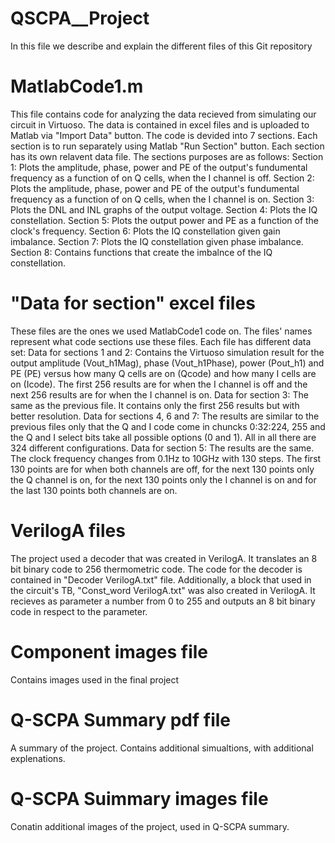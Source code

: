 # QSCPA__Project
In this file we describe and explain the different files of this Git repository
# MatlabCode1.m
This file contains code for analyzing the data recieved from simulating our circuit in Virtuoso. The data is contained in excel files and is uploaded to Matlab via "Import Data" button. The code is devided into 7 sections. Each section is to run separately using Matlab "Run Section" button. Each section has its own relavent data file. The sections purposes are as follows:
  Section 1: Plots the amplitude, phase, power and PE of the output's fundumental frequency as a function of on Q cells, when the I channel is off.
  Section 2: Plots the amplitude, phase, power and PE of the output's fundumental frequency as a function of on Q cells, when the I channel is on.
  Section 3: Plots the DNL and INL graphs of the output voltage.
  Section 4: Plots the IQ constellation.
  Section 5: Plots the output power and PE as a function of the clock's frequency.
  Section 6: Plots the IQ constellation given gain imbalance.
  Section 7: Plots the IQ constellation given phase imbalance.
  Section 8: Contains functions that create the imbalnce of the IQ constellation.
# "Data for section" excel files 
These files are the ones we used MatlabCode1 code on. The files' names represent what code sections use these files. Each file has different data set:
  Data for sections 1 and 2: Contains the Virtuoso simulation result for the output amplitude (Vout_h1Mag), phase (Vout_h1Phase), power (Pout_h1) and PE (PE) versus how many Q cells are on (Qcode) and how many I       cells are on (Icode). The first 256 results are for when the I channel is off and the next 256 results are for when the I channel is on.
  Data for section 3: The same as the previous file. It contains only the first 256 results but with better resolution.
  Data for sections 4, 6 and 7: The results are similar to the previous files only that the Q and I code come in chuncks 0:32:224, 255 and the Q and I select bits take all possible options (0 and 1). All in all        there are 324 different configurations.
  Data for section 5: The results are the same. The clock frequency changes from 0.1Hz to 10GHz with 130 steps. The first 130 points are for when both channels are off, for the next 130 points only the Q 
  channel is on, for the next 130 points only the I channel is on and for the last 130 points both channels are on.
# VerilogA files
The project used a decoder that was created in VerilogA. It translates an 8 bit binary code to 256 thermometric code. The code for the decoder is contained in "Decoder VerilogA.txt" file. Additionally, a block that used in the circuit's TB, "Const_word VerilogA.txt" was also created in VerilogA. It recieves as parameter a number from 0 to 255 and outputs an 8 bit binary code in respect to the parameter.
# Component images file
Contains images used in the final project
# Q-SCPA Summary pdf file
A summary of the project. Contains additional simualtions, with additional explenations.
# Q-SCPA Suimmary images file
Conatin additional images of the project, used in Q-SCPA summary.

